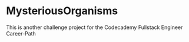 # MysteriousOrganisms
This is another challenge project for the Codecademy Fullstack Engineer Career-Path

